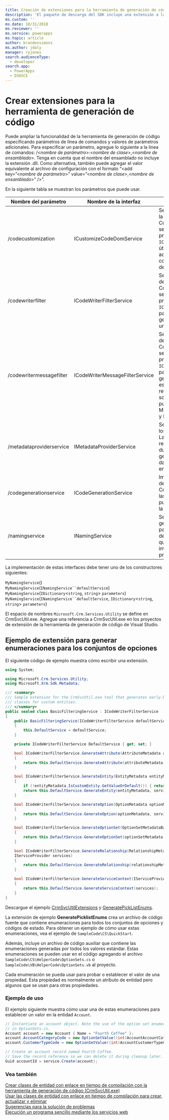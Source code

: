 ```yaml
---
title: Creación de extensiones para la herramienta de generación de código (Common Data Service para aplicaciones) | Microsoft Docs
description: 'El paquete de descarga del SDK incluye una extensión a la herramienta de generación de código CrmSvcUtil que puede usar para generar enumeraciones para todos los valores del conjunto de opciones incluidos los conjuntos de opciones globales, la lista desplegable, el estado y los valores de estado.'
ms.custom: ''
ms.date: 10/31/2018
ms.reviewer: ''
ms.service: powerapps
ms.topic: article
author: brandonsimons
ms.author: jdaly
manager: ryjones
search.audienceType:
  - developer
search.app:
  - PowerApps
  - D365CE
---
```

# <a name="create-extensions-for-the-code-generation-tool"></a>Crear extensiones para la herramienta de generación de código

Puede ampliar la funcionalidad de la herramienta de generación de código especificando parámetros de línea de comandos y valores de parámetros adicionales. Para especificar un parámetro, agregue lo siguiente a la línea de comandos: /\<*nombre de parámetro*>:\<*nombre de clase*>,\<*nombre de ensamblado*>. Tenga en cuenta que el nombre del ensamblado no incluye la extensión .dll. Como alternativa, también puede agregar el valor equivalente al archivo de configuración con el formato “<add key=”\<*nombre de parámetro*>” value=”\<*nombre de clase*>,\<*nombre de ensamblado*>” />”.  

En la siguiente tabla se muestran los parámetros que puede usar.  

|Nombre del parámetro|Nombre de la interfaz|Descripción|  
|--------------------|--------------------|-----------------|  
|/codecustomization|ICustomizeCodeDomService|Se llama una vez finalizada la generación de CodeDOM, suponiendo que se trata de la instancia predeterminada de `ICodeGenerationService`. Es útil para generar clases adicionales, como las constantes de las listas desplegables.|  
|/codewriterfilter|ICodeWriterFilterService|Se llama durante el proceso de generación de CodeDOM, suponiendo que se trata de la instancia predeterminada de `ICodeGenerationService`, para determinar si debe generarse una propiedad o un objeto específico.|  
|/codewritermessagefilter|ICodeWriterMessageFilterService|Se llama durante el proceso de generación de CodeDOM, suponiendo que se trata de la instancia predeterminada de `ICodeGenerationService`, para determinar si debe generarse un mensaje específico. Esto no se recomienda para las solicitudes y respuestas pues ya se generan en Microsoft.Crm.Sdk.Proxy.dll y Microsoft.Xrm.Sdk.dll.|  
|/metadataproviderservice|IMetadataProviderService|Se le llama para recuperar los metadatos del servidor. La llamada puede realizarse varias veces durante el proceso de generación, por lo que los datos se deben almacenar en caché.|  
|/codegenerationservice|ICodeGenerationService|Implementación principal de la generación de CodeDOM. Si se cambia, las otras extensiones pueden no comportarse de la manera descrita.|  
|/namingservice|INamingService|Se llama durante la generación de CodeDOM para determinar el nombre de los objetos, suponiendo que se trata de la implementación predeterminada.|

La implementación de estas interfaces debe tener uno de los constructores siguientes:

`MyNamingService`()<br />
`MyNamingService`(`INamingService``defaultService`)<br />
`MyNamingService`(`IDictionary`<`string`, `string`> `parameters`)<br />
`MyNamingService`(`INamingService``defaultService`, `IDictionary`<`string`, `string`> `parameters`)

El espacio de nombres `Microsoft.Crm.Services.Utility` se define en CrmSvcUtil.exe. Agregue una referencia a CrmSvcUtil.exe en los proyectos de extensión de la herramienta de generación de código de Visual Studio.

<a name="Generate_Enums"></a>

## <a name="sample-extension-to-generate-enumerations-for-option-sets"></a>Ejemplo de extensión para generar enumeraciones para los conjuntos de opciones

El siguiente código de ejemplo muestra cómo escribir una extensión.  

```csharp
using System;

using Microsoft.Crm.Services.Utility;
using Microsoft.Xrm.Sdk.Metadata;

/// <summary>
/// Sample extension for the CrmSvcUtil.exe tool that generates early-bound
/// classes for custom entities.
/// </summary>
public sealed class BasicFilteringService : ICodeWriterFilterService
{
    public BasicFilteringService(ICodeWriterFilterService defaultService)
    {
        this.DefaultService = defaultService;
    }

    private ICodeWriterFilterService DefaultService { get; set; }

    bool ICodeWriterFilterService.GenerateAttribute(AttributeMetadata attributeMetadata, IServiceProvider services)
    {
        return this.DefaultService.GenerateAttribute(attributeMetadata, services);
    }

    bool ICodeWriterFilterService.GenerateEntity(EntityMetadata entityMetadata, IServiceProvider services)
    {
        if (!entityMetadata.IsCustomEntity.GetValueOrDefault()) { return false; }
        return this.DefaultService.GenerateEntity(entityMetadata, services);
    }

    bool ICodeWriterFilterService.GenerateOption(OptionMetadata optionMetadata, IServiceProvider services)
    {
        return this.DefaultService.GenerateOption(optionMetadata, services);
    }

    bool ICodeWriterFilterService.GenerateOptionSet(OptionSetMetadataBase optionSetMetadata, IServiceProvider services)
    {
        return this.DefaultService.GenerateOptionSet(optionSetMetadata, services);
    }

    bool ICodeWriterFilterService.GenerateRelationship(RelationshipMetadataBase relationshipMetadata, EntityMetadata otherEntityMetadata,
    IServiceProvider services)
    {
        return this.DefaultService.GenerateRelationship(relationshipMetadata, otherEntityMetadata, services);
    }

    bool ICodeWriterFilterService.GenerateServiceContext(IServiceProvider services)
    {
        return this.DefaultService.GenerateServiceContext(services);
    }
}

```

Descargue el ejemplo [CrmSvcUtilExtensions](https://code.msdn.microsoft.com/Create-extensions-for-the-b8b24d1d) y [GeneratePickListEnums](https://code.msdn.microsoft.com/Create-extensions-for-the-3dd56a27). 

La extensión de ejemplo **GeneratePicklistEnums** crea un archivo de código fuente que contiene enumeraciones para todos los conjuntos de opciones y códigos de estado. Para obtener un ejemplo de cómo usar estas enumeraciones, vea el ejemplo de `SampleCode\CS\QuickStart`.  

Además, incluye un archivo de código auxiliar que contiene las enumeraciones generadas por todos los valores estándar. Estas enumeraciones se pueden usar en el código agregando el archivo `SampleCode\CS\HelperCode\OptionSets.cs` o `SampleCode\VB\HelperCode\OptionSets.vb` al proyecto.

Cada enumeración se pueda usar para probar o establecer el valor de una propiedad. Esta propiedad es normalmente un atributo de entidad pero algunos que se usan para otras propiedades.

### <a name="usage-example"></a>Ejemplo de uso

El ejemplo siguiente muestra cómo usar una de estas enumeraciones para establecer un valor en la entidad `Account`.

```csharp
// Instantiate an account object. Note the use of the option set enumerations defined
// in OptionSets.cs.
Account account = new Account { Name = "Fourth Coffee" };
account.AccountCategoryCode = new OptionSetValue((int)AccountAccountCategoryCode.PreferredCustomer);
account.CustomerTypeCode = new OptionSetValue((int)AccountCustomerTypeCode.Investor);

// Create an account record named Fourth Coffee.
// Save the record reference so we can delete it during cleanup later.
Guid accountId = service.Create(account);
```

### <a name="see-also"></a>Vea también

 [Crear clases de entidad con enlace en tiempo de compilación con la herramienta de generación de código (CrmSvcUtil.exe)](/dynamics365/customer-engagement/developer/create-early-bound-entity-classes-code-generation-tool)<br />
 [Usar las clases de entidad con enlace en tiempo de compilación para crear, actualizar y eliminar](/dynamics365/customer-engagement/developer/use-entity-class-create-update-delete)<br />
 [Sugerencias para la solución de problemas](/dynamics365/customer-engagement/developer/troubleshooting-tips)<br />
 [Ejecución un programa sencillo mediante los servicios web](/dynamics365/customer-engagement/developer/simple-program-web-services)
